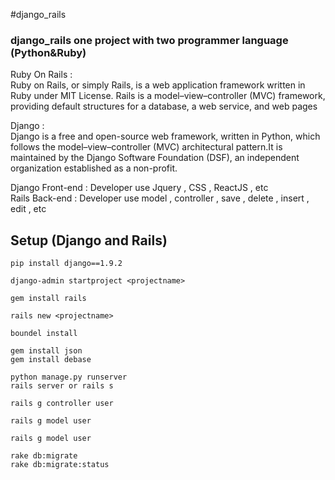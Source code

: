 #django_rails
### django_rails one project with two programmer language (Python&Ruby)

Ruby On Rails : <br />
Ruby on Rails, or simply Rails, is a web application framework written in Ruby under MIT License. Rails is a model–view–controller (MVC) framework, providing default structures for a database, a web service, and web pages

Django : <br />
Django is a free and open-source web framework, written in Python, which follows the model–view–controller (MVC) architectural pattern.It is maintained by the Django Software Foundation (DSF), an independent organization established as a non-profit.

Django Front-end : Developer use Jquery , CSS , ReactJS , etc <br />
Rails  Back-end  : Developer use model  , controller , save , delete , insert , edit , etc 


## Setup (Django and Rails)

```shell
pip install django==1.9.2
```

```shell
django-admin startproject <projectname>
```

```shell
gem install rails
```

```shell
rails new <projectname>
```

```shell
boundel install
```

```shell
gem install json 
gem install debase
```


```shell
python manage.py runserver 
rails server or rails s
```
```shell
rails g controller user
```

```shell
rails g model user
```

```shell
rails g model user
```

```shell
rake db:migrate
rake db:migrate:status
```










